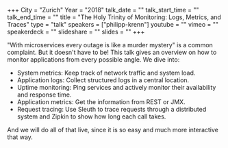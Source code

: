 +++
City = "Zurich"
Year = "2018"
talk_date = ""
talk_start_time = ""
talk_end_time = ""
title = "The Holy Trinity of Monitoring: Logs, Metrics, and Traces"
type = "talk"
speakers = ["philipp-krenn"]
youtube = ""
vimeo = ""
speakerdeck = ""
slideshare = ""
slides = ""
+++

"With microservices every outage is like a murder mystery" is a common complaint. But it 
doesn't have to be! This talk gives an overview on how to monitor applications from every 
possible angle. We dive into:

- System metrics: Keep track of network traffic and system load.
- Application logs: Collect structured logs in a central location.
- Uptime monitoring: Ping services and actively monitor their availability and response time.
- Application metrics: Get the information from REST or JMX.
- Request tracing: Use Sleuth to trace requests through a distributed system and Zipkin to show how long each call takes.

And we will do all of that live, since it is so easy and much more interactive that way.